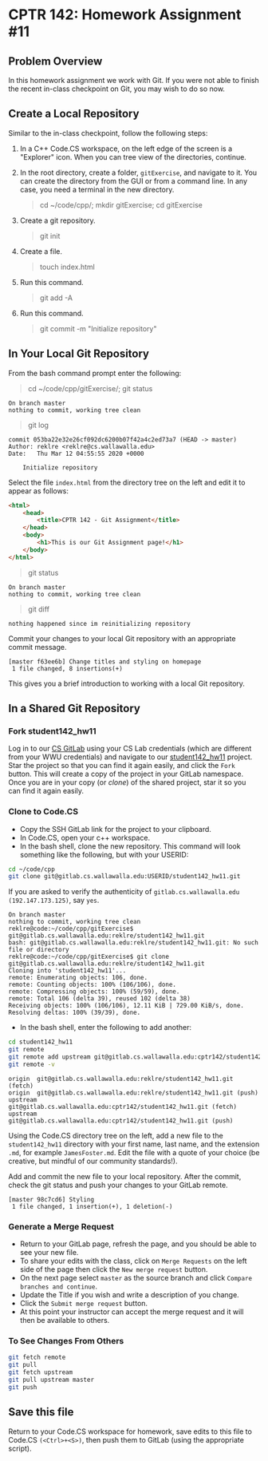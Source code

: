 # CPTR 142: Homework Assignment #11

## Problem Overview

In this homework assignment we work with Git.
If you were not able to finish the recent in-class checkpoint on Git, you may wish to do so now.

## Create a Local Repository

Similar to the in-class checkpoint, follow the following steps:

1. In a C++ Code.CS workspace, on the left edge of the screen is a "Explorer" icon.
  When you can tree view of the directories, continue.

1. In the root directory, create a folder, `gitExercise`, and navigate to it.
  You can create the directory from the GUI or from a command line.
  In any case, you need a terminal in the new directory.

    > cd ~/code/cpp/; mkdir gitExercise; cd gitExercise

1. Create a git repository.

    > git init

1. Create a file.

    > touch index.html

1. Run this command.

    > git add -A

1. Run this command.

    > git commit -m "Initialize repository"

## In Your Local Git Repository

From the bash command prompt enter the following:
> cd ~/code/cpp/gitExercise/; git status

```text
On branch master
nothing to commit, working tree clean
```

> git log

```text
commit 053ba22e32e26cf092dc6200b07f42a4c2ed73a7 (HEAD -> master)
Author: reklre <reklre@cs.wallawalla.edu>
Date:   Thu Mar 12 04:55:55 2020 +0000

    Initialize repository
```

Select the file `index.html` from the directory tree on the left and edit it to appear as follows:

```html
<html>
    <head>
        <title>CPTR 142 - Git Assignment</title>
    </head>
    <body>
        <h1>This is our Git Assignment page!</h1>
    </body>
</html>
```

> git status

```text
On branch master
nothing to commit, working tree clean
```

> git diff

```text
nothing happened since im reinitializing repository
```

Commit your changes to your local Git repository with an appropriate commit message.

```text
[master f63ee6b] Change titles and styling on homepage
 1 file changed, 8 insertions(+)
```

This gives you a brief introduction to working with a local Git repository.

## In a Shared Git Repository

### Fork student142_hw11

Log in to our [CS GitLab](https://gitlab.cs.wallawalla.edu/) using your CS Lab credentials
(which are different from your WWU credentials) and navigate to our
[student142_hw11](https://gitlab.cs.wallawalla.edu/cptr142/student142_hw11) project.
Star the project so that you can find it again easily, and click the `Fork` button.
This will create a copy of the project in your GitLab namespace.
Once you are in your copy (or _clone_) of the shared project, star it so you can find it again easily.

### Clone to Code.CS

* Copy the SSH GitLab link for the project to your clipboard.
* In Code.CS, open your c++ workspace.
* In the bash shell, clone the new repository.
  This command will look something like the following, but with your USERID:

```sh
cd ~/code/cpp
git clone git@gitlab.cs.wallawalla.edu:USERID/student142_hw11.git
```

If you are asked to verify the authenticity of `gitlab.cs.wallawalla.edu (192.147.173.125)`, say `yes`.

```text
On branch master
nothing to commit, working tree clean
reklre@code:~/code/cpp/gitExercise$ git@gitlab.cs.wallawalla.edu:reklre/student142_hw11.git
bash: git@gitlab.cs.wallawalla.edu:reklre/student142_hw11.git: No such file or directory
reklre@code:~/code/cpp/gitExercise$ git clone git@gitlab.cs.wallawalla.edu:reklre/student142_hw11.git
Cloning into 'student142_hw11'...
remote: Enumerating objects: 106, done.
remote: Counting objects: 100% (106/106), done.
remote: Compressing objects: 100% (59/59), done.
remote: Total 106 (delta 39), reused 102 (delta 38)
Receiving objects: 100% (106/106), 12.11 KiB | 729.00 KiB/s, done.
Resolving deltas: 100% (39/39), done.
```

* In the bash shell, enter the following to add another:

```sh
cd student142_hw11
git remote
git remote add upstream git@gitlab.cs.wallawalla.edu:cptr142/student142_hw11.git
git remote -v
```

```text
origin  git@gitlab.cs.wallawalla.edu:reklre/student142_hw11.git (fetch)
origin  git@gitlab.cs.wallawalla.edu:reklre/student142_hw11.git (push)
upstream        git@gitlab.cs.wallawalla.edu:cptr142/student142_hw11.git (fetch)
upstream        git@gitlab.cs.wallawalla.edu:cptr142/student142_hw11.git (push)
```

Using the Code.CS directory tree on the left, add a new file to the `student142_hw11` directory
with your first name, last name, and the extension `.md`, for example `JamesFoster.md`.
Edit the file with a quote of your choice (be creative, but mindful of our community standards!).

Add and commit the new file to your local repository.
After the commit, check the git status and push your changes to your GitLab remote.

```text
[master 98c7cd6] Styling
 1 file changed, 1 insertion(+), 1 deletion(-)
```

### Generate a Merge Request

* Return to your GitLab page, refresh the page, and you should be able to see your new file.
* To share your edits with the class, click on `Merge Requests` on the left side of the page
  then click the `New merge request` button.
* On the next page select `master` as the source branch and click `Compare branches and continue`.
* Update the Title if you wish and write a description of you change.
* Click the `Submit merge request` button.
* At this point your instructor can accept the merge request and it will then be available to others.

### To See Changes From Others

```sh
git fetch remote
git pull
git fetch upstream
git pull upstream master
git push
```

## Save this file

Return to your Code.CS workspace for homework, save edits to this file to Code.CS `(<Ctrl>+<S>)`,
then push them to GitLab (using the appropriate script).
